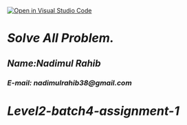 [![Open in Visual Studio Code](https://classroom.github.com/assets/open-in-vscode-2e0aaae1b6195c2367325f4f02e2d04e9abb55f0b24a779b69b11b9e10269abc.svg)](https://classroom.github.com/online_ide?assignment_repo_id=16999460&assignment_repo_type=AssignmentRepo)

# _Solve All Problem._

## _Name:Nadimul Rahib_

### _E-mail: nadimulrahib38@gmail.com_

# _Level2-batch4-assignment-1_
